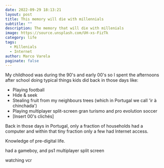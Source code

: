 ```yaml
---
date: 2022-09-29 18:13:21
layout: post
title: This memory will die with millennials
subtitle: ""
description: The memory that will die with millenials
image: https://source.unsplash.com/UH-xs-FizTk
category: life
tags:
  - Millenials
  - Internet
author: Marco Varela
paginate: false
---
```

My childhood was during the 90's and early 00's so I spent the afternoons after school doing typical things kids did back in those days like: 

* Playing football
* Hide & seek
* Stealing fruit from my neighbours trees (which in Portugal we call 'ir à chinchada')
* Playing multiplayer split-screen gran turismo and pro evolution soccer 
* \[Insert 00's clichés]

Back in those days in Portugal, only a fraction of households had a computer and within that tiny fraction only a few had Internet access. 

Knowledge of pre-digital life.

had a gameboy, and ps1 multiplayer split screen

watching vcr